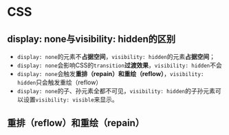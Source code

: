 # CSS

## display: none与visibility: hidden的区别
 - `display: none`的元素不**占据空间**，`visibility: hidden`的元素**占据空间**；
 - `display: none`会影响CSS的`transition`**过渡效果**，`visibility: hidden`不会
 - `display: none`会触发**重排（repain）和重绘（reflow）**，`visibility: hidden`只会触发重绘（reflow）
 - `display: none`的子、孙元素全都不可见，`visibility: hidden`的子孙元素可以设置`visibility: visible`来显示。

## 重排（reflow）和重绘（repain）